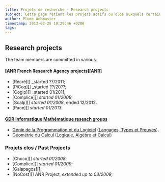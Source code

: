 ```yaml
---
title: Projets de recherche - Research projects
subject: Cette page retient les projets actifs ou clos auxquels certains d'entre nous participent.
author: Plume Webmaster
timestamp: 2013-03-28 10:29:46 +0200
tags: 
---
```


## Research projects

The team members are committed in various

#### [ANR French Research Agency projects][ANR]

* [Récré][] _started ??/2011;
* [PiCoq][] _started ??/20??;
* [Cogip][] _started 01/2011;
* [Complice][] _started 01/2009_;
* [Scalp][] _started 01/2008_, ended 12/2012.
* [Pace][] _started 01/2013_.
  
#### [GDR Informatique Mathématique reseach groups][GDR]

* [Génie de la Programmation et du Logiciel][GPL] ([Langages, Types et Preuves][GDR-GPL]).
* [Géométrie du Calcul][GDR-IM] ([Logique, Algèbre et Calcul][GDR-LAC])

[GDR]: http://www.gdr-im.fr/
[GDR-GPL]: http://gdr-gpl.cnrs.fr/
[GPL]: http://www.lri.fr/%7Epaulin/GPL/
[GDR-IM]: http://iml.univ-mrs.fr/%7Eregnier/gdr-im/
[GDR-LAC]: http://www.pps.jussieu.fr/%7Ekesner/gdr/presentation.html

###  Projets clos / Past Projects

* [Choco][] _started 01/2008_;
* [Complice][] _started 01/2009_;
* [Galapagos][];
* [NoCost][] ANR Project, _extended up to 03/2009_;

